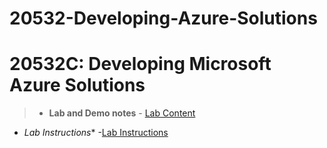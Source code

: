 # 20532-Developing-Azure-Solutions


# 20532C: Developing Microsoft Azure Solutions

> - **Lab and Demo notes** - [Lab Content](https://github.com/MicrosoftLearning/20532-DevelopingMicrosoftAzureSolutions)
- *Lab Instructions** -[Lab Instructions](https://github.com/MicrosoftLearning/20532-DevelopingMicrosoftAzureSolutions/tree/c-release/Instructions/Labs/dotnet)




